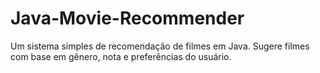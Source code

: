 # Java-Movie-Recommender
Um sistema simples de recomendação de filmes em Java. Sugere filmes com base em gênero, nota e preferências do usuário.
